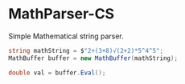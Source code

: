 # MathParser-CS
Simple Mathematical string parser.

```csharp
string mathString = $"2+(3+8)√(2+2)*5^4^5";
MathBuffer buffer = new MathBuffer(mathString);

double val = buffer.Eval();
```
